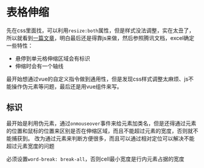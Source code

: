 # 表格伸缩
先在css里面找，可以利用`resize:both`属性，但是样式没法调整，实在太丑了，所以就看到[一篇文章](`https://segmentfault.com/a/1190000013243185`)，明白最后还是得靠js来做，然后参照腾讯文档，excel确定一些特性：
- 悬停到单元格伸缩区域会有标识
- 伸缩时会有一个轴线

最开始想通过vue的自定义指令做到通用性，但是发现css样式调整太麻烦、js不能操作伪元素等问题，最后还是用vue组件来写。
## 标识
最开始是利用伪元素，通过`onmouseover`事件来给元素加类名，但是还得通过元素的位置和鼠标的位置来区别是否在伸缩区域，而且不能超过元素的宽度，否则就不能捕获到。
改为通过元素来判断方便很多，而且可以通过相对定位可以解决不能超过元素宽度的问题

必须设置`word-break: break-all`，否则cell最小宽度是行内元素占据的宽度